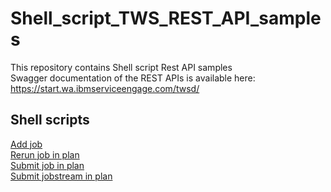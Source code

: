 # Shell_script_TWS_REST_API_samples
This repository contains Shell script Rest API samples  
Swagger documentation of the REST APIs is available here: https://start.wa.ibmserviceengage.com/twsd/
## Shell scripts
[Add job](https://github.com/WAdev0/TWS_REST_API_Shell_script_samples/blob/master/shell_script/addJob.sh)  
[Rerun job in plan](https://github.com/WAdev0/TWS_REST_API_Shell_script_samples/blob/master/shell_script/jobRerun.sh)  
[Submit job in plan](https://github.com/WAdev0/TWS_REST_API_Shell_script_samples/blob/master/shell_script/jobSubmit.sh)  
[Submit jobstream in plan](https://github.com/WAdev0/TWS_REST_API_Shell_script_samples/blob/master/shell_script/jobStreamSubmit.sh)  
